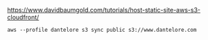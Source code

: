 https://www.davidbaumgold.com/tutorials/host-static-site-aws-s3-cloudfront/

```
aws --profile dantelore s3 sync public s3://www.dantelore.com
```
